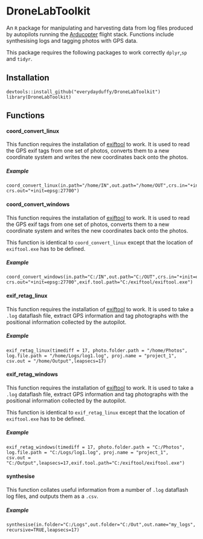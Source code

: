 # DroneLabToolkit

An `R` package for manipulating and harvesting data from log files produced by autopilots running the [Arducopter](http://www.arducopter.co.uk/) flight stack. Functions include synthesising logs and tagging
photos with GPS data. 

This package requires the following packages to work correctly `dplyr`,`sp` and `tidyr`. 


## Installation

```
devtools::install_github("everydayduffy/DroneLabToolkit")
library(DroneLabToolkit)
```

## Functions

#### coord_convert_linux

This function requires the installation of [exiftool](http://www.sno.phy.queensu.ca/~phil/exiftool/) to work.
It is used to read the GPS exif tags from one set of photos, converts them to a new coordinate system and writes the new coordinates back onto the photos. 

##### Example

```
coord_convert_linux(in.path="/home/IN",out.path="/home/OUT",crs.in="+init=epsg:4326",
crs.out="+init=epsg:27700")
```

#### coord_convert_windows

This function requires the installation of [exiftool](http://www.sno.phy.queensu.ca/~phil/exiftool/) to work.
It is used to read the GPS exif tags from one set of photos, converts them to a new coordinate system and writes the new coordinates back onto the photos. 

This function is identical to `coord_convert_linux` except that the location of `exiftool.exe` has to be defined. 

##### Example

```
coord_convert_windows(in.path="C:/IN",out.path="C:/OUT",crs.in="+init=epsg:4326",
crs.out="+init=epsg:27700",exif.tool.path="C:/exiftool/exiftool.exe")
```

#### exif_retag_linux

This function requires the installation of [exiftool](http://www.sno.phy.queensu.ca/~phil/exiftool/) to work.
It is used to take a `.log` dataflash file, extract GPS information and tag photographs with the positional
information collected by the autopilot. 

##### Example

```
exif_retag_linux(timediff = 17, photo.folder.path = "/home/Photos", 
log.file.path = "/home/Logs/log1.log", proj.name = "project_1",
csv.out = "/home/Output",leapsecs=17)
```

#### exif_retag_windows

This function requires the installation of [exiftool](http://www.sno.phy.queensu.ca/~phil/exiftool/) to work.
It is used to take a `.log` dataflash file, extract GPS information and tag photographs with the positional
information collected by the autopilot. 

This function is identical to `exif_retag_linux` except that the location of `exiftool.exe` has to be
defined. 

##### Example

```
exif_retag_windows(timediff = 17, photo.folder.path = "C:/Photos", 
log.file.path = "C:/Logs/log1.log", proj.name = "project_1",
csv.out = "C:/Output",leapsecs=17,exif.tool.path="C:/exiftool/exiftool.exe")
```

#### synthesise

This function collates useful information from a number of `.log` dataflash log files, and outputs them
as a `.csv`. 

##### Example

```
synthesise(in.folder="C:/Logs",out.folder="C:/Out",out.name="my_logs",
recursive=TRUE,leapsecs=17)
```
